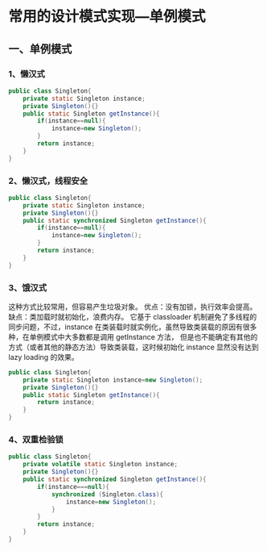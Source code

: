 # 常用的设计模式实现—单例模式

## 一、单例模式

### 1、懒汉式

```java
public class Singleton{
	private static Singleton instance;
    private Singleton(){}
    public static Singleton getInstance(){
        if(instance==null){
            instance=new Singleton();
        }
        return instance;
    }
}
```

### 2、懒汉式，线程安全

```java
public class Singleton{
	private static Singleton instance;
    private Singleton(){}
    public static synchronized Singleton getInstance(){
        if(instance==null){
            instance=new Singleton();
        }
        return instance;
    }
}
```

### 3、饿汉式

这种方式比较常用，但容易产生垃圾对象。
优点：没有加锁，执行效率会提高。
缺点：类加载时就初始化，浪费内存。
它基于 classloader 机制避免了多线程的同步问题，不过，instance 在类装载时就实例化，虽然导致类装载的原因有很多种，在单例模式中大多数都是调用 getInstance 方法， 但是也不能确定有其他的方式（或者其他的静态方法）导致类装载，这时候初始化 instance 显然没有达到 lazy loading 的效果。

```Java
public class Singleton{
	private static Singleton instance=new Singleton();
    private Singleton(){}
    public static Singleton getInstance(){
        return instance;
    }
}
```

### 4、双重检验锁

```Java
public class Singleton{
	private volatile static Singleton instance;
    private Singleton(){}
    public static synchronized Singleton getInstance(){
        if(instance===null){
            synchronized (Singleton.class){
                instance=new Singleton();
            }
        }
        return instance;
    }
}
```

